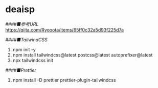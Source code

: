 # deaisp  
####*■参考URL*<br>
https://qiita.com/Ryooota/items/65ff0c32a5d93f225d7a<br>

####*■TailwindCSS*<br>
1. npm init -y<br>
2. npm install tailwindcss@latest postcss@latest autoprefixer@latest<br>
3. npx tailwindcss init


####*■Prettier*<br>
1. npm install -D prettier prettier-plugin-tailwindcss

